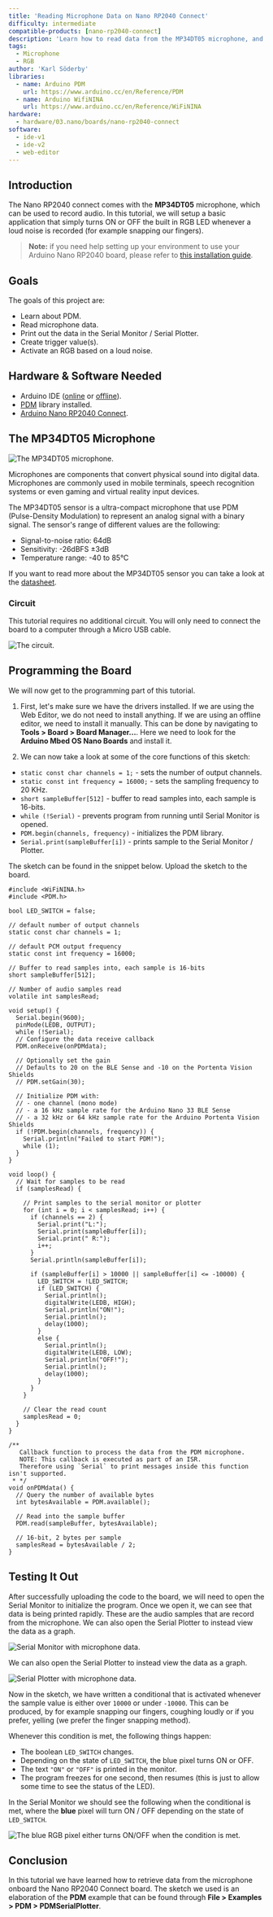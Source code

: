 ```yaml
---
title: 'Reading Microphone Data on Nano RP2040 Connect'
difficulty: intermediate
compatible-products: [nano-rp2040-connect]
description: 'Learn how to read data from the MP34DT05 microphone, and how to use the data to turn ON or OFF the built-in RGB.'
tags:
  - Microphone
  - RGB
author: 'Karl Söderby'
libraries:
  - name: Arduino PDM
    url: https://www.arduino.cc/en/Reference/PDM
  - name: Arduino WifiNINA
    url: https://www.arduino.cc/en/Reference/WiFiNINA
hardware:
  - hardware/03.nano/boards/nano-rp2040-connect
software:
  - ide-v1
  - ide-v2
  - web-editor
---
```


## Introduction

The Nano RP2040 connect comes with the **MP34DT05** microphone, which can be used to record audio. In this tutorial, we will setup a basic application that simply turns ON or OFF the built in RGB LED whenever a loud noise is recorded (for example snapping our fingers).

>**Note:** if you need help setting up your environment to use your Arduino Nano RP2040 board, please refer to [this installation guide](/software/ide-v1/installing-mbed-os-nano-boards).

## Goals

The goals of this project are:

- Learn about PDM.
- Read microphone data.
- Print out the data in the Serial Monitor / Serial Plotter.
- Create trigger value(s).
- Activate an RGB based on a loud noise.

## Hardware & Software Needed

- Arduino IDE ([online](https://create.arduino.cc/) or [offline](https://www.arduino.cc/en/main/software)).
- [PDM](https://www.arduino.cc/en/Reference/PDM) library installed.
- [Arduino Nano RP2040 Connect](https://store.arduino.cc/nano-rp2040-connect).

## The MP34DT05 Microphone

![The MP34DT05 microphone.](assets/rp2040-microphone-img-00.png)

Microphones are components that convert physical sound into digital data. Microphones are commonly used in mobile terminals, speech recognition systems or even gaming and virtual reality input devices.

The MP34DT05 sensor is a ultra-compact microphone that use PDM (Pulse-Density Modulation) to represent an analog signal with a binary signal. The sensor's range of different values are the following:

- Signal-to-noise ratio: 64dB
- Sensitivity: -26dBFS ±3dB
- Temperature range: -40 to 85°C

If you want to read more about the MP34DT05 sensor you can take a look at the <a href="https://content.arduino.cc/assets/Nano_BLE_Sense_mp34dt05-a.pdf" target="_blank">datasheet</a>.

### Circuit

This tutorial requires no additional circuit. You will only need to connect the board to a computer through a Micro USB cable.

![The circuit.](assets/rp2040-microphone-img-01.png)

## Programming the Board

We will now get to the programming part of this tutorial.

1. First, let's make sure we have the drivers installed. If we are using the Web Editor, we do not need to install anything. If we are using an offline editor, we need to install it manually. This can be done by navigating to **Tools > Board > Board Manager...**. Here we need to look for the **Arduino Mbed OS Nano Boards** and install it.

2. We can now take a look at some of the core functions of this sketch:

- `static const char channels = 1;` - sets the number of output channels.
- `static const int frequency = 16000;` - sets the sampling frequency to 20 KHz.
- `short sampleBuffer[512]` - buffer to read samples into, each sample is 16-bits.
- `while (!Serial)` - prevents program from running until Serial Monitor is opened.
- `PDM.begin(channels, frequency)` - initializes the PDM library.
- `Serial.print(sampleBuffer[i])` - prints sample to the Serial Monitor / Plotter.

The sketch can be found in the snippet below. Upload the sketch to the board.

```arduino
#include <WiFiNINA.h>
#include <PDM.h>

bool LED_SWITCH = false;

// default number of output channels
static const char channels = 1;

// default PCM output frequency
static const int frequency = 16000;

// Buffer to read samples into, each sample is 16-bits
short sampleBuffer[512];

// Number of audio samples read
volatile int samplesRead;

void setup() {
  Serial.begin(9600);
  pinMode(LEDB, OUTPUT);
  while (!Serial);
  // Configure the data receive callback
  PDM.onReceive(onPDMdata);

  // Optionally set the gain
  // Defaults to 20 on the BLE Sense and -10 on the Portenta Vision Shields
  // PDM.setGain(30);

  // Initialize PDM with:
  // - one channel (mono mode)
  // - a 16 kHz sample rate for the Arduino Nano 33 BLE Sense
  // - a 32 kHz or 64 kHz sample rate for the Arduino Portenta Vision Shields
  if (!PDM.begin(channels, frequency)) {
    Serial.println("Failed to start PDM!");
    while (1);
  }
}

void loop() {
  // Wait for samples to be read
  if (samplesRead) {

    // Print samples to the serial monitor or plotter
    for (int i = 0; i < samplesRead; i++) {
      if (channels == 2) {
        Serial.print("L:");
        Serial.print(sampleBuffer[i]);
        Serial.print(" R:");
        i++;
      }
      Serial.println(sampleBuffer[i]);

      if (sampleBuffer[i] > 10000 || sampleBuffer[i] <= -10000) {
        LED_SWITCH = !LED_SWITCH;
        if (LED_SWITCH) {
          Serial.println();
          digitalWrite(LEDB, HIGH);
          Serial.println("ON!");
          Serial.println();
          delay(1000);
        }
        else {
          Serial.println();
          digitalWrite(LEDB, LOW);
          Serial.println("OFF!");
          Serial.println();
          delay(1000);
        }
      }
    }

    // Clear the read count
    samplesRead = 0;
  }
}

/**
   Callback function to process the data from the PDM microphone.
   NOTE: This callback is executed as part of an ISR.
   Therefore using `Serial` to print messages inside this function isn't supported.
 * */
void onPDMdata() {
  // Query the number of available bytes
  int bytesAvailable = PDM.available();

  // Read into the sample buffer
  PDM.read(sampleBuffer, bytesAvailable);

  // 16-bit, 2 bytes per sample
  samplesRead = bytesAvailable / 2;
}
```

## Testing It Out

After successfully uploading the code to the board, we will need to open the Serial Monitor to initialize the program. Once we open it, we can see that data is being printed rapidly. These are the audio samples that are record from the microphone. We can also open the Serial Plotter to instead view the data as a graph.

![Serial Monitor with microphone data.](assets/rp2040-microphone-img-02.png)

We can also open the Serial Plotter to instead view the data as a graph.

![Serial Plotter with microphone data.](assets/rp2040-microphone-img-03.png)

Now in the sketch, we have written a conditional that is activated whenever the sample value is either over `10000` or under `-10000`. This can be produced, by for example snapping our fingers, coughing loudly or if you prefer, yelling (we prefer the finger snapping method).

Whenever this condition is met, the following things happen:

- The boolean `LED_SWITCH` changes.
- Depending on the state of `LED_SWITCH`, the blue pixel turns ON or OFF.
- The text `"ON"` or `"OFF"` is printed in the monitor.
- The program freezes for one second, then resumes (this is just to allow some time to see the status of the LED).

In the Serial Monitor we should see the following when the conditional is met, where the **blue** pixel will turn ON / OFF depending on the state of `LED_SWITCH`.

![The blue RGB pixel either turns ON/OFF when the condition is met.](assets/rp2040-microphone-img-04.png)

## Conclusion

In this tutorial we have learned how to retrieve data from the microphone onboard the Nano RP2040 Connect board. The sketch we used is an elaboration of the **PDM** example that can be found through **File > Examples > PDM > PDMSerialPlotter**.